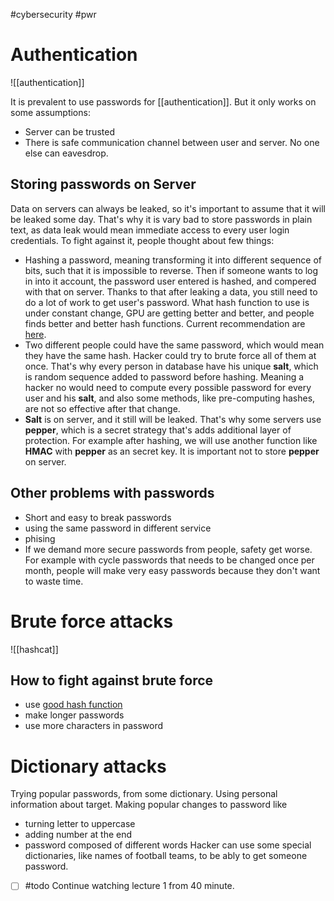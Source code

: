 #cybersecurity #pwr 

# Authentication
![[authentication]]

It is prevalent to use passwords for [[authentication]]. But it only works on some assumptions:
- Server can be trusted
- There is safe communication channel between user and server. No one else can eavesdrop.
## Storing passwords on Server

Data on servers can always be leaked, so it's important to assume that it will be leaked some day. That's why it is vary bad to store passwords in plain text, as data leak would mean immediate access to every user login credentials. To fight against it, people thought about few things:
- Hashing a password, meaning transforming it into different sequence of bits, such that it is impossible to reverse. Then if someone wants to log in into it account, the password user entered is hashed, and compered with that on server. Thanks to that after leaking a data, you still need to do a lot of work to get user's password. What hash function to use is under constant change, GPU are getting better and better, and people finds better and better hash functions. Current recommendation are [here](https://cheatsheetseries.owasp.org/cheatsheets/Password_Storage_Cheat_Sheet.html).
- Two different people could have the same password, which would mean they have the same hash. Hacker could try to brute force all of them at once. That's why every person in database have his unique **salt**, which is random sequence added to password before hashing. Meaning a hacker no would need to compute every possible password for every user and his **salt**, and also some methods, like pre-computing hashes, are not so effective after that change.
- **Salt** is on server, and it still will be leaked. That's why some servers use **pepper**, which is a secret strategy that's adds additional layer of protection. For example after hashing, we will use another function like **HMAC** with **pepper** as an secret key. It is important not to store **pepper** on server. 
## Other problems with passwords
- Short and easy to break passwords
- using the same password in different service
- phising
- If we demand more secure passwords from people, safety get worse. For example with cycle passwords that needs to be changed once per month, people will make very easy passwords because they don't want to waste time.
# Brute force attacks
![[hashcat]]

## How to fight against brute force
- use [good hash function](https://cheatsheetseries.owasp.org/cheatsheets/Password_Storage_Cheat_Sheet.html)
- make longer passwords
- use more characters in password

# Dictionary attacks

Trying popular passwords, from some dictionary. Using personal information about target. Making popular changes to password like
- turning letter to uppercase
- adding number at the end
- password composed of different words
Hacker can use some special dictionaries, like names of football teams, to be ably to get someone password.
 
- [ ] #todo Continue watching lecture 1 from 40 minute.